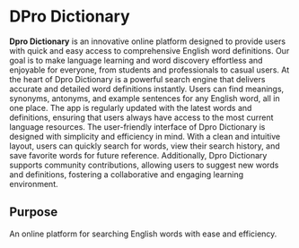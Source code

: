 # DPro Dictionary
**Dpro Dictionary** is an innovative online platform designed to provide users with quick and easy access to comprehensive English word definitions. Our goal is to make language learning and word discovery effortless and enjoyable for everyone, from students and professionals to casual users.
At the heart of Dpro Dictionary is a powerful search engine that delivers accurate and detailed word definitions instantly. Users can find meanings, synonyms, antonyms, and example sentences for any English word, all in one place. The app is regularly updated with the latest words and definitions, ensuring that users always have access to the most current language resources.
The user-friendly interface of Dpro Dictionary is designed with simplicity and efficiency in mind. With a clean and intuitive layout, users can quickly search for words, view their search history, and save favorite words for future reference. Additionally, Dpro Dictionary supports community contributions, allowing users to suggest new words and definitions, fostering a collaborative and engaging learning environment.

## Purpose
An online platform for searching English words with ease and efficiency.


